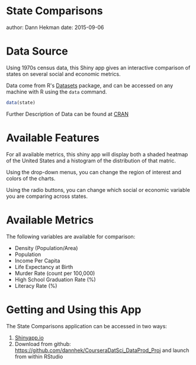 State Comparisons
========================================================
author: Dann Hekman
date: 2015-09-06

Data Source
========================================================
Using 1970s census data, this Shiny app gives an interactive comparison of states on several social and economic metrics.

Data come from R's [Datasets](https://stat.ethz.ch/R-manual/R-devel/library/datasets/html/00Index.html) package, and can be accessed on any machine with R using the `data` command.

```r
data(state)
```
Further Description of Data can be found at [CRAN](https://stat.ethz.ch/R-manual/R-devel/library/datasets/html/state.html)

Available Features
========================================================
For all available metrics, this shiny app will display both a shaded heatmap of the United States and a histogram of the distribution of that matric.  

Using the drop-down menus, you can change the region of interest and colors of the charts.  

Using the radio buttons, you can change which social or economic variable you are comparing across states.

Available Metrics
========================================================
The following variables are available for comparison:  

 - Density (Population/Area)
 - Population
 - Income Per Capita
 - Life Expectancy at Birth
 - Murder Rate (count per 100,000)
 - High School Graduation Rate (%)
 - Literacy Rate (%)

Getting and Using this App
========================================================
The State Comparisons application can be accessed in two ways:  

1. [Shinyapp.io](https://tattooedeconomist.shinyapps.io/States)
2. Download from github: https://github.com/dannhek/CourseraDatSci_DataProd_Proj and launch from within RStudio
